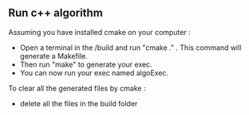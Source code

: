 ## Run c++ algorithm

Assuming you have installed cmake on your computer :

* Open a terminal in the /build and run "cmake ." . This command will generate a Makefile.
* Then run "make" to generate your exec.
* You can now run your exec named algoExec.

To clear all the generated files by cmake :

* delete all the files in the build folder 
